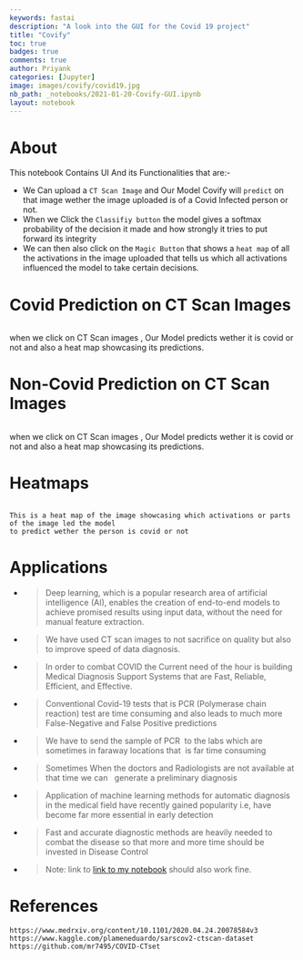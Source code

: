 ```yaml
---
keywords: fastai
description: "A look into the GUI for the Covid 19 project"
title: "Covify"
toc: true 
badges: true
comments: true
author: Priyank 
categories: [Jupyter]
image: images/covify/covid19.jpg
nb_path: _notebooks/2021-01-20-Covify-GUI.ipynb
layout: notebook
---
```


<!--
#################################################
### THIS FILE WAS AUTOGENERATED! DO NOT EDIT! ###
#################################################
# file to edit: _notebooks/2021-01-20-Covify-GUI.ipynb
-->

<div class="container" id="notebook-container">
        
<div class="cell border-box-sizing text_cell rendered"><div class="inner_cell">
<div class="text_cell_render border-box-sizing rendered_html">
<h1 id="About">About<a class="anchor-link" href="#About"> </a></h1><p>This notebook Contains UI And its Functionalities that are:-</p>
<ul>
<li>We Can upload a <code>CT Scan Image</code> and Our Model Covify will <code>predict</code> on that image wether  the image uploaded is of a Covid Infected person or not.</li>
<li>When we Click the <code>Classifiy button</code> the model gives a softmax probability of the decision it made and how strongly it tries to put forward its integrity </li>
<li>We can then also click on the <code>Magic Button</code> that shows a <code>heat map</code> of all the activations in the image uploaded that tells us which all activations influenced the model to take certain decisions.</li>
</ul>

</div>
</div>
</div>
<div class="cell border-box-sizing text_cell rendered"><div class="inner_cell">
<div class="text_cell_render border-box-sizing rendered_html">
<h1 id="Covid-Prediction-on-CT-Scan-Images">Covid Prediction on CT Scan Images<a class="anchor-link" href="#Covid-Prediction-on-CT-Scan-Images"> </a></h1><p><img src="/fastblogs/images/copied_from_nb/my_icons/Covi1.png" alt=""></p>
<p>when we click on CT Scan images , Our Model predicts wether it is covid or not and also a heat map showcasing its predictions.</p>

</div>
</div>
</div>
<div class="cell border-box-sizing text_cell rendered"><div class="inner_cell">
<div class="text_cell_render border-box-sizing rendered_html">
<h1 id="Non-Covid-Prediction-on-CT-Scan-Images">Non-Covid Prediction on CT Scan Images<a class="anchor-link" href="#Non-Covid-Prediction-on-CT-Scan-Images"> </a></h1><p><img src="/fastblogs/images/copied_from_nb/my_icons/Covi2.png" alt=""></p>
<p>when we click on CT Scan images , Our Model predicts wether it is covid or not and also a heat map showcasing its predictions.</p>

</div>
</div>
</div>
<div class="cell border-box-sizing text_cell rendered"><div class="inner_cell">
<div class="text_cell_render border-box-sizing rendered_html">
<h1 id="Heatmaps">Heatmaps<a class="anchor-link" href="#Heatmaps"> </a></h1><p><img src="/fastblogs/images/copied_from_nb/my_icons/hmap.png" alt=""></p>
<p><code>This is a heat map of the image showcasing which activations or parts of the image led the model
to predict wether the person is covid or not</code></p>

</div>
</div>
</div>
<div class="cell border-box-sizing text_cell rendered"><div class="inner_cell">
<div class="text_cell_render border-box-sizing rendered_html">
<h1 id="Applications">Applications<a class="anchor-link" href="#Applications"> </a></h1><ul>
<li><blockquote><p>Deep learning, which is a popular research area of artificial intelligence (AI), enables the creation of end-to-end models to achieve promised results using input data, without the need for manual feature extraction.</p>
</blockquote>
</li>
<li><blockquote><p>We have used CT scan images to not sacrifice on quality but also to improve speed of data diagnosis.</p>
</blockquote>
</li>
<li><blockquote><p>In order to combat COVID the Current need of the hour is building Medical Diagnosis Support Systems that are Fast, Reliable, Efficient, and Effective.</p>
</blockquote>
</li>
<li><blockquote><p>Conventional Covid-19 tests that is PCR (Polymerase chain reaction) test are time consuming and also leads to much more False-Negative and False Positive predictions</p>
</blockquote>
</li>
<li><blockquote><p>We have to send the sample of PCR  to the labs which are sometimes in faraway locations that  is far time consuming</p>
</blockquote>
</li>
<li><blockquote><p>Sometimes When the doctors and Radiologists are not available at that time we can   generate a preliminary diagnosis </p>
</blockquote>
</li>
<li><blockquote><p>Application of machine learning methods for automatic diagnosis in the medical field have recently gained popularity i.e, have become far more essential in early detection </p>
</blockquote>
</li>
<li><blockquote><p>Fast and accurate diagnostic methods are heavily needed to combat the disease so that more and more time should be invested in Disease Control</p>
</blockquote>
</li>
<li><blockquote><p>Note: link to <a href="https://jovian.ai/priyank7n/minor-test-run">link to my notebook</a> should also work fine.</p>
</blockquote>
</li>
</ul>

</div>
</div>
</div>
<div class="cell border-box-sizing text_cell rendered"><div class="inner_cell">
<div class="text_cell_render border-box-sizing rendered_html">
<h1 id="References">References<a class="anchor-link" href="#References"> </a></h1>
<pre><code>https://www.medrxiv.org/content/10.1101/2020.04.24.20078584v3
https://www.kaggle.com/plameneduardo/sarscov2-ctscan-dataset
https://github.com/mr7495/COVID-CTset</code></pre>

</div>
</div>
</div>
</div>
 

